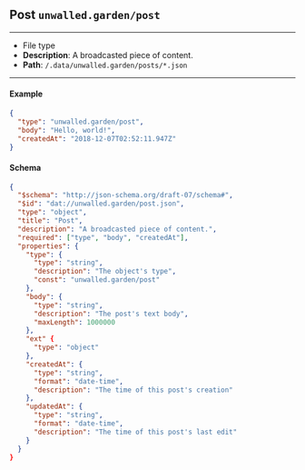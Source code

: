 ## Post `unwalled.garden/post`

---

 - File type
 - **Description**: A broadcasted piece of content.
 - **Path**: `/.data/unwalled.garden/posts/*.json`

---

#### Example

```json
{
  "type": "unwalled.garden/post",
  "body": "Hello, world!",
  "createdAt": "2018-12-07T02:52:11.947Z"
}
```

#### Schema

```json
{
  "$schema": "http://json-schema.org/draft-07/schema#",
  "$id": "dat://unwalled.garden/post.json",
  "type": "object",
  "title": "Post",
  "description": "A broadcasted piece of content.",
  "required": ["type", "body", "createdAt"],
  "properties": {
    "type": {
      "type": "string",
      "description": "The object's type",
      "const": "unwalled.garden/post"
    },
    "body": {
      "type": "string",
      "description": "The post's text body",
      "maxLength": 1000000
    },
    "ext" {
      "type": "object"
    },
    "createdAt": {
      "type": "string",
      "format": "date-time",
      "description": "The time of this post's creation"
    },
    "updatedAt": {
      "type": "string",
      "format": "date-time",
      "description": "The time of this post's last edit"
    }
  }
}
```